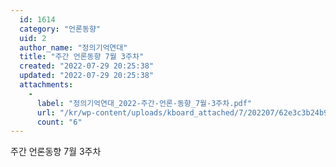 ```yaml
---
  id: 1614
  category: "언론동향"
  uid: 2
  author_name: "정의기억연대"
  title: "주간 언론동향 7월 3주차"
  created: "2022-07-29 20:25:38"
  updated: "2022-07-29 20:25:38"
  attachments: 
    - 
      label: "정의기억연대_2022-주간-언론-동향_7월-3주차.pdf"
      url: "/kr/wp-content/uploads/kboard_attached/7/202207/62e3c3b24b9dc5204990.pdf"
      count: "6"
---
```

주간 언론동향 7월 3주차